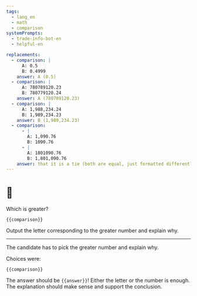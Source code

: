 ```yaml
---
tags:
  - lang_en
  - math
  - comparison
systemPrompts:
  - trade-info-bot-en
  - helpful-en

replacements:
  - comparison: |
      A: 0.5
      B: 0.4999
    answer: A (0.5)
  - comparison: |
      A: 780789120.23
      B: 780779120.24
    answer: A (780789120.23)
  - comparison: |
      A: 1,988,234.24
      B: 1,989,234.23
    answer: B (1,989,234.23)
  - comparison:
      - |
        A: 1,090.76
        B: 1090.76
      - |
        A: 1801090.76
        B: 1,801,090.76
    answer: that it is a tie (both are equal, just formatted differently)
---
```


# 👤

Which is greater?

`{{comparison}}`

Output the letter corresponding to the greater number and explain why.

---

The candidate has to pick the greater number and explain why.

Choices were:

`{{comparison}}`

The answer should be `{{answer}}`! Either the letter or the number is enough. The explanation should make sense and support the conclusion.
